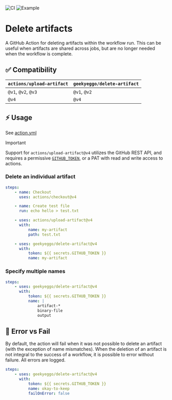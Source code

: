 ![CI](https://github.com/GeekyEggo/delete-artifact/workflows/CI/badge.svg)
![Example](https://github.com/GeekyEggo/delete-artifact/workflows/Example/badge.svg)

# Delete artifacts

A GitHub Action for deleting artifacts within the workflow run. This can be useful when artifacts are shared across jobs, but are no longer needed when the workflow is complete.

## ✅ Compatibility

| `actions/upload-artifact` | `geekyeggo/delete-artifact` |
| ------------------------- | --------------------------- |
| `@v1`, `@v2`, `@v3`       | `@v1`, `@v2`                |
| `@v4`                     | `@v4`                       |

## ⚡ Usage

See [action.yml](action.yml)

> [!IMPORTANT]
> Support for `actions/upload-artifact@v4` utilizes the GitHub REST API, and requires a permissive [`GITHUB_TOKEN`](https://docs.github.com/en/actions/security-guides/automatic-token-authentication#permissions-for-the-github_token), or a PAT with read and write access to actions.

### Delete an individual artifact

```yml
steps:
    - name: Checkout
      uses: actions/checkout@v4

    - name: Create test file
      run: echo hello > test.txt

    - uses: actions/upload-artifact@v4
      with:
          name: my-artifact
          path: test.txt

    - uses: geekyeggo/delete-artifact@v4
      with:
          token: ${{ secrets.GITHUB_TOKEN }}
          name: my-artifact
```

### Specify multiple names

```yml
steps:
    - uses: geekyeggo/delete-artifact@v4
      with:
          token: ${{ secrets.GITHUB_TOKEN }}
          name: |
              artifact-*
              binary-file
              output
```

## 🚨 Error vs Fail

By default, the action will fail when it was not possible to delete an artifact (with the exception of name mismatches). When the deletion of an artifact is not integral to the success of a workflow, it is possible to error without failure. All errors are logged.

```yml
steps:
    - uses: geekyeggo/delete-artifact@v4
      with:
          token: ${{ secrets.GITHUB_TOKEN }}
          name: okay-to-keep
          failOnError: false
```


